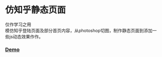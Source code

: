 # 仿知乎静态页面  
仅作学习之用  
模仿知乎登陆页面及部分首页内容，从photoshop切图，制作静态页面到添加一些js动态效果作作。
### [Demo](http://show2019.oss-ap-southeast-1.aliyuncs.com/zhihu/index.html)
